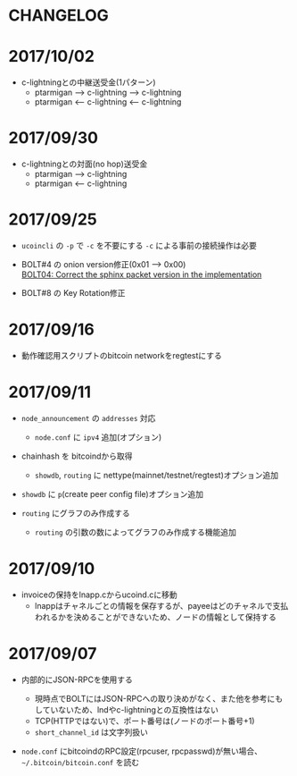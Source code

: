 CHANGELOG
====

# 2017/10/02

* c-lightningとの中継送受金(1パターン)
    * ptarmigan --> c-lightning --> c-lightning
    * ptarmigan <-- c-lightning <-- c-lightning


# 2017/09/30

* c-lightningとの対面(no hop)送受金
    * ptarmigan --> c-lightning
    * ptarmigan <-- c-lightning


# 2017/09/25

* `ucoincli` の `-p` で `-c` を不要にする
    `-c` による事前の接続操作は必要

* BOLT#4 の onion version修正(0x01 --> 0x00)  
    [BOLT04: Correct the sphinx packet version in the implementation](https://github.com/lightningnetwork/lightning-rfc/commit/0310e40eda71e735f5d679d5fab2ded40956ef1a#diff-9198bb316a3387cc67fd543b03339b35)

* BOLT#8 の Key Rotation修正


# 2017/09/16

* 動作確認用スクリプトのbitcoin networkをregtestにする


# 2017/09/11

* `node_announcement` の `addresses` 対応
    * `node.conf` に `ipv4` 追加(オプション)

* chainhash を bitcoindから取得
    * `showdb`, `routing` に nettype(mainnet/testnet/regtest)オプション追加

* `showdb` に `p`(create peer config file)オプション追加  

* `routing` にグラフのみ作成する
    * `routing` の引数の数によってグラフのみ作成する機能追加


# 2017/09/10

* invoiceの保持をlnapp.cからucoind.cに移動
    * lnappはチャネルごとの情報を保存するが、payeeはどのチャネルで支払われるかを決めることができないため、ノードの情報として保持する


# 2017/09/07

* 内部的にJSON-RPCを使用する
    * 現時点でBOLTにはJSON-RPCへの取り決めがなく、また他を参考にもしていないため、lndやc-lightningとの互換性はない
    * TCP(HTTPではない)で、ポート番号は(ノードのポート番号+1)
    * `short_channel_id` は文字列扱い

* `node.conf` にbitcoindのRPC設定(rpcuser, rpcpasswd)が無い場合、 `~/.bitcoin/bitcoin.conf` を読む
